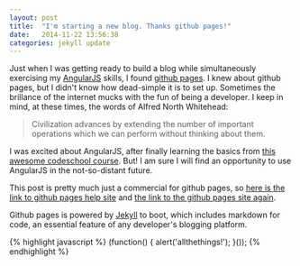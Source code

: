 ```yaml
---
layout: post
title:  "I'm starting a new blog. Thanks github pages!"
date:   2014-11-22 13:56:38
categories: jekyll update
---
```


Just when I was getting ready to build a blog while simultaneously exercising my [AngularJS][angularjs] skills, I found [github pages][github-pages]. I knew about github pages, but I didn't know how dead-simple it is to set up. Sometimes the brillance of the internet mucks with the fun of being a developer. I keep in mind, at these times, the words of Alfred North Whitehead:

>  Civilization advances by extending the number of important operations which we can perform without thinking about them.


I was excited about AngularJS, after finally learning the basics from [this awesome codeschool course][angular-codeschool]. But! I am sure I will find an opportunity to use AngularJS in the not-so-distant future.

This post is pretty much just a commercial for github pages, so [here is the link to github pages help site][github-pages-help] and [the link to the github pages site again][github-pages].

Github pages is powered by [Jekyll][jekyll] to boot, which includes markdown for code, an essential feature of any developer's blogging platform.

{% highlight javascript %}
(function() {
  alert('allthethings!');
}());
{% endhighlight %}

[angularjs]:          https://angularjs.org/
[github-pages]:       https://pages.github.com/
[github-pages-help]:  https://help.github.com/categories/github-pages-basics/
[angular-codeschool]: http://codeschool.com/courses/shaping-up-with-angular-js
[jekyll]:             http://jekyllrb.com

